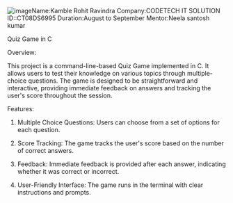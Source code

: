 ![image](https://github.com/user-attachments/assets/da93dc1a-59c0-4b34-996a-0712afcf0646)Name:Kamble Rohit Ravindra
Company:CODETECH IT SOLUTION
ID::CT08DS6995
Duration:August to September
Mentor:Neela santosh kumar

Quiz Game in C

Overview:

This project is a command-line-based Quiz Game implemented in C. It allows users to test their knowledge on various topics through multiple-choice questions. The game is designed to be straightforward and interactive, providing immediate feedback on answers and tracking the user's score throughout the session.

Features:
1) Multiple Choice Questions: Users can choose from a set of options for each question.

2) Score Tracking: The game tracks the user's score based on the number of correct answers.

3) Feedback: Immediate feedback is provided after each answer, indicating whether it was correct or incorrect.

4) User-Friendly Interface: The game runs in the terminal with clear instructions and prompts.


